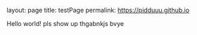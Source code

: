 layout: page
title: testPage
permalink: https://pidduuu.github.io

Hello world! pls show up thgabnkjs bvye
